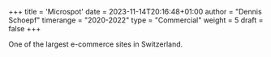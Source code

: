 +++
title = 'Microspot'
date = 2023-11-14T20:16:48+01:00
author = "Dennis Schoepf"
timerange = "2020-2022"
type = "Commercial"
weight = 5
draft = false
+++

One of the largest e-commerce sites in Switzerland.
